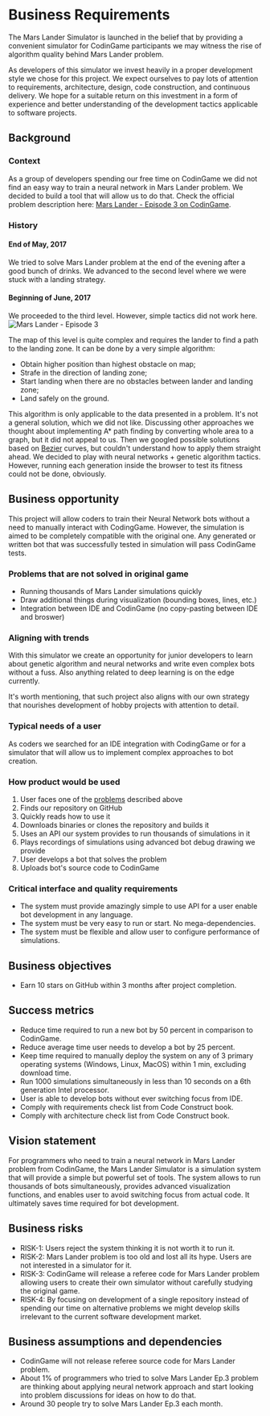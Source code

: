 # Business Requirements

The Mars Lander Simulator is launched in the belief that by providing
a convenient simulator for CodinGame participants we may witness the rise of
algorithm quality behind Mars Lander problem.

As developers of this simulator we invest heavily in a proper development style
we chose for this project. We expect ourselves to pay lots of attention to
requirements, architecture, design, code construction, and continuous delivery.
We hope for a suitable return on this investment in a form of experience and
better understanding of the development tactics applicable to software projects.

## Background <a name="background"></a>

### Context
As a group of developers spending our free time on CodinGame we did not find
an easy way to train a neural network in Mars Lander problem. We decided to
build a tool that will allow us to do that.
Check the official problem description here:
[Mars Lander - Episode 3 on CodinGame](https://www.codingame.com/training/expert/mars-lander-episode-3).

### History
#### End of May, 2017
We tried to solve Mars Lander problem at the end of the evening after a good
bunch of drinks. We advanced to the second level where we were stuck with a
landing strategy.
#### Beginning of June, 2017
We proceeded to the third level. However, simple tactics did not work here.
![Mars Lander - Episode 3](https://image.ibb.co/bNiY8Q/mars_lander_episode_3.png)

The map of this level is quite complex and requires the lander to find a path to the
landing zone. It can be done by a very simple algorithm:
* Obtain higher position than highest obstacle on map;
* Strafe in the direction of landing zone;
* Start landing when there are no obstacles between lander and landing zone;
* Land safely on the ground.

This algorithm is only applicable to the data presented in a problem. It's not
a general solution, which we did not like. Discussing other approaches we
thought about implementing A* path finding by converting whole area to a graph,
but it did not appeal to us. Then we googled possible solutions based on
[Bezier](https://pomax.github.io/bezierinfo/) curves, but couldn't understand
how to apply them straight ahead. We decided to play with
neural networks + genetic algorithm tactics.
However, running each generation inside the browser to test its fitness could
not be done, obviously.

## Business opportunity <a name="business_opportunity"></a>
This project will allow coders to train their Neural Network bots without a need
to manually interact with CodingGame. However, the simulation is aimed to be completely compatible with the
original one. Any generated or written bot that was successfully tested in
simulation will pass CodinGame tests.

### Problems that are not solved in original game <a name="problems"></a>
* Running thousands of Mars Lander simulations quickly
* Draw additional things during visualization (bounding boxes, lines, etc.)
* Integration between IDE and CodinGame (no copy-pasting between IDE and broswer)

### Aligning with trends
With this simulator we create an opportunity for junior developers to learn
about genetic algorithm and neural networks and write even complex bots without
a fuss. Also anything related to deep learning is on the edge currently.

It's worth mentioning, that such project also aligns with our own strategy that nourishes development of hobby projects with attention to detail.

### Typical needs of a user
As coders we searched for an IDE integration with CodingGame or for a simulator
that will allow us to implement complex approaches to bot creation.

### How product would be used
1. User faces one of the [problems](#problems) described above
2. Finds our repository on GitHub
3. Quickly reads how to use it
4. Downloads binaries or clones the repository and builds it
5. Uses an API our system provides to run thousands of simulations in it
6. Plays recordings of simulations using advanced bot debug drawing we provide
7. User develops a bot that solves the problem
8. Uploads bot's source code to CodinGame

### Critical interface and quality requirements
* The system must provide amazingly simple to use API for a user enable bot
development in any language.
* The system must be very easy to run or start. No mega-dependencies.
* The system must be flexible and allow user to configure performance of
simulations.

## Business objectives <a name="business_objectives"></a>
* Earn 10 stars on GitHub within 3 months after project completion.

## Success metrics <a name="success_metrics"></a>
* Reduce time required to run a new bot by 50 percent in comparison to
  CodinGame.
* Reduce average time user needs to develop a bot by 25 percent.
* Keep time required to manually deploy the system on any of 3 primary
  operating systems (Windows, Linux, MacOS) within 1 min, excluding download time.
* Run 1000 simulations simultaneously in less than 10 seconds on a 6th generation
  Intel processor.
* User is able to develop bots without ever switching focus from IDE.
* Comply with requirements check list from Code Construct book.
* Comply with architecture check list from Code Construct book.

## Vision statement <a name="vision_statement"></a>
For programmers who need to train a neural network in Mars Lander problem from
CodinGame, the Mars Lander Simulator is a simulation system that will provide
a simple but powerful set of tools. The system allows to run thousands of bots
simultaneously, provides advanced visualization functions, and enables user to
avoid switching focus from actual code. It ultimately saves time required for
bot development.

## Business risks <a name="business_risks"></a>
* RISK-1: Users reject the system thinking it is not worth it to run it.
* RISK-2: Mars Lander problem is too old and lost all its hype. Users are not
  interested in a simulator for it.
* RISK-3: CodinGame will release a referee code for Mars Lander problem
  allowing users to create their own simulator without carefully studying the
  original game.
* RISK-4: By focusing on development of a single repository instead of spending
  our time on alternative problems we might develop skills irrelevant to the
  current software development market.

## Business assumptions and dependencies <a name="business_assumptions_and_dependencies"></a>
* CodinGame will not release referee source code for Mars Lander problem.
* About 1% of programmers who tried to solve Mars Lander Ep.3 problem are
  thinking about applying neural network approach and start looking into
  problem discussions for ideas on how to do that.
* Around 30 people try to solve Mars Lander Ep.3 each month.
